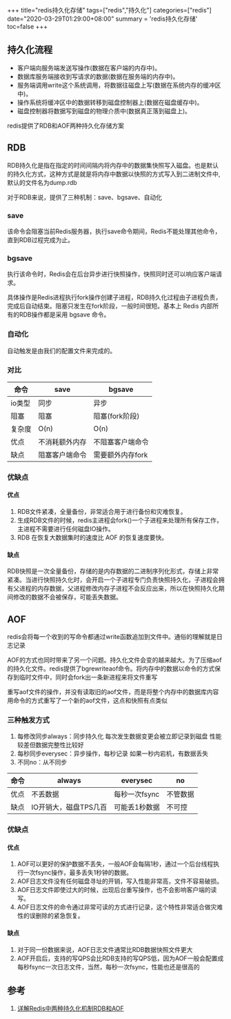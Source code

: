 +++
title="redis持久化存储"
tags=["redis","持久化"]
categories=["redis"]
date="2020-03-29T01:29:00+08:00"
summary = 'redis持久化存储'
toc=false
+++

持久化流程
----------

-	客户端向服务端发送写操作(数据在客户端的内存中)。
-	数据库服务端接收到写请求的数据(数据在服务端的内存中)。
-	服务端调用write这个系统调用，将数据往磁盘上写(数据在系统内存的缓冲区中)。
-	操作系统将缓冲区中的数据转移到磁盘控制器上(数据在磁盘缓存中)。
-	磁盘控制器将数据写到磁盘的物理介质中(数据真正落到磁盘上)。

redis提供了RDB和AOF两种持久化存储方案

RDB
---

RDB持久化是指在指定的时间间隔内将内存中的数据集快照写入磁盘。也是默认的持久化方式，这种方式是就是将内存中数据以快照的方式写入到二进制文件中,默认的文件名为dump.rdb

对于RDB来说，提供了三种机制：save、bgsave、自动化

### save

该命令会阻塞当前Redis服务器，执行save命令期间，Redis不能处理其他命令，直到RDB过程完成为止。

### bgsave

执行该命令时，Redis会在后台异步进行快照操作，快照同时还可以响应客户端请求。

具体操作是Redis进程执行fork操作创建子进程，RDB持久化过程由子进程负责，完成后自动结束。阻塞只发生在fork阶段，一般时间很短。基本上 Redis 内部所有的RDB操作都是采用 bgsave 命令。

### 自动化

自动触发是由我们的配置文件来完成的。

### 对比

| 命令   | save           | bgsave           |
|--------|----------------|------------------|
| io类型 | 同步           | 异步             |
| 阻塞   | 阻塞           | 阻塞(fork阶段)   |
| 复杂度 | O(n)           | O(n)             |
| 优点   | 不消耗额外内存 | 不阻塞客户端命令 |
| 缺点   | 阻塞客户端命令 | 需要额外内存fork |

### 优缺点

#### 优点

1.	RDB文件紧凑，全量备份，非常适合用于进行备份和灾难恢复。
2.	生成RDB文件的时候，redis主进程会fork()一个子进程来处理所有保存工作，主进程不需要进行任何磁盘IO操作。
3.	RDB 在恢复大数据集时的速度比 AOF 的恢复速度要快。

#### 缺点

RDB快照是一次全量备份，存储的是内存数据的二进制序列化形式，存储上非常紧凑。当进行快照持久化时，会开启一个子进程专门负责快照持久化，子进程会拥有父进程的内存数据，父进程修改内存子进程不会反应出来，所以在快照持久化期间修改的数据不会被保存，可能丢失数据。

AOF
---

redis会将每一个收到的写命令都通过write函数追加到文件中。通俗的理解就是日志记录

AOF的方式也同时带来了另一个问题。持久化文件会变的越来越大。为了压缩aof的持久化文件。redis提供了bgrewriteaof命令。将内存中的数据以命令的方式保存到临时文件中，同时会fork出一条新进程来将文件重写

重写aof文件的操作，并没有读取旧的aof文件，而是将整个内存中的数据库内容用命令的方式重写了一个新的aof文件，这点和快照有点类似

### 三种触发方式

1.	每修改同步always：同步持久化 每次发生数据变更会被立即记录到磁盘 性能较差但数据完整性比较好
2.	每秒同步everysec：异步操作，每秒记录 如果一秒内宕机，有数据丢失
3.	不同no：从不同步

| 命令 | always                | everysec      | no       |
|------|-----------------------|---------------|----------|
| 优点 | 不丢数据              | 每秒一次fsync | 不管数据 |
| 缺点 | IO开销大，磁盘TPS几百 | 可能丢1秒数据 | 不可控   |

### 优缺点

#### 优点

1.	AOF可以更好的保护数据不丢失，一般AOF会每隔1秒，通过一个后台线程执行一次fsync操作，最多丢失1秒钟的数据。
2.	AOF日志文件没有任何磁盘寻址的开销，写入性能非常高，文件不容易破损。
3.	AOF日志文件即使过大的时候，出现后台重写操作，也不会影响客户端的读写。
4.	AOF日志文件的命令通过非常可读的方式进行记录，这个特性非常适合做灾难性的误删除的紧急恢复。

#### 缺点

1.	对于同一份数据来说，AOF日志文件通常比RDB数据快照文件更大
2.	AOF开启后，支持的写QPS会比RDB支持的写QPS低，因为AOF一般会配置成每秒fsync一次日志文件，当然，每秒一次fsync，性能也还是很高的

参考
----

1.	[详解Redis中两种持久化机制RDB和AOF](https://baijiahao.baidu.com/s?id=1654694618189745916&wfr=spider&for=pc)

